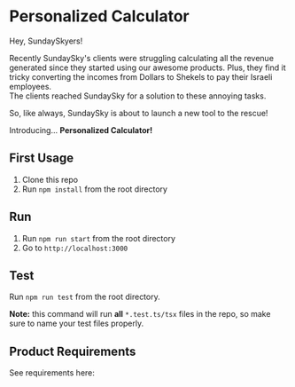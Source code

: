 # Personalized Calculator
Hey, SundaySkyers!

Recently SundaySky's clients were struggling calculating all the revenue generated since they started using our awesome products.
Plus, they find it tricky converting the incomes from Dollars to Shekels to pay their Israeli employees.\
The clients reached SundaySky for a solution to these annoying tasks.

So, like always, SundaySky is about to launch a new tool to the rescue!

Introducing... **Personalized Calculator!**
## First Usage
1. Clone this repo
2. Run `npm install` from the root directory
## Run
1. Run `npm run start` from the root directory
2. Go to `http://localhost:3000`
## Test
Run `npm run test` from the root directory.

**Note:** this command will run **all** `*.test.ts/tsx` files in the repo, so make sure to name your test files properly.
## Product Requirements
 See requirements here: []()